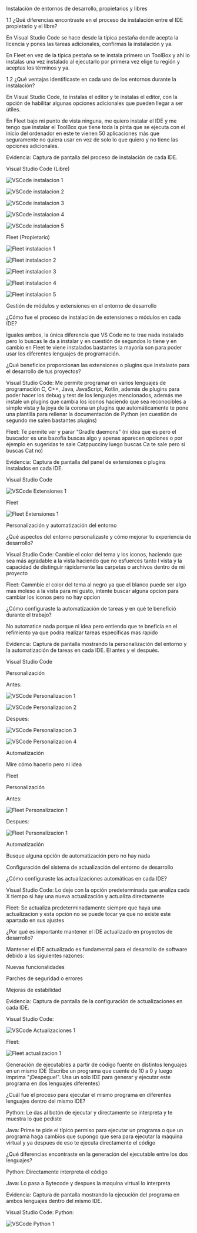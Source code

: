 Instalación de entornos de desarrollo, propietarios y libres

  1.1 ¿Qué diferencias encontraste en el proceso de instalación entre el IDE propietario y el libre?
  
  En Visual Studio Code se hace desde la típica pestaña donde acepta la licencia y pones las tareas adicionales, confirmas la instalación y ya.
    
  En Fleet en vez de la típica pestaña se te instala primero un ToolBox y ahí lo instalas una vez instalado al ejecutarlo por primera vez elige tu región y aceptas los términos y ya.
    
  1.2 ¿Qué ventajas identificaste en cada uno de los entornos durante la instalación?
  
  En Visual Studio Code, te instalas el editor y te instalas el editor, con la opción de habilitar algunas opciones adicionales que pueden llegar a ser útiles.
    
  En Fleet bajo mi punto de vista ninguna, me quiero instalar el IDE y me tengo que instalar el ToolBox que tiene toda la pinta que se ejecuta con el inicio del ordenador en este te vienen 50 aplicaciones más que seguramente no quiera usar en vez de solo lo que quiero y no tiene las opciones adicionales.
    
  Evidencia: Captura de pantalla del proceso de instalación de cada IDE.
  
  Visual Studio Code (Libre)
    
  ![VSCode instalacion 1](imagenes/Capturadepantalla(7).png)

  ![VSCode instalacion 2](imagenes/Capturadepantalla(8).png)

  ![VSCode instalacion 3](imagenes/Capturadepantalla(9).png)

  ![VSCode instalacion 4](imagenes/Capturadepantalla(10).png)

  ![VSCode instalacion 5](imagenes/Capturadepantalla(11).png)

  Fleet (Propietario)
  
  ![Fleet instalacion 1](imagenes/Capturadepantalla(12).png)

  ![Fleet instalacion 2](imagenes/Capturadepantalla(13).png)
  
  ![Fleet instalacion 3](imagenes/Capturadepantalla(14).png)

  ![Fleet instalacion 4](imagenes/Capturadepantalla(15).png)

  ![Fleet instalacion 5](imagenes/Capturadepantalla(16).png)


Gestión de módulos y extensiones en el entorno de desarrollo

  ¿Cómo fue el proceso de instalación de extensiones o módulos en cada IDE?
  
  Iguales ambos, la única diferencia que VS Code no te trae nada instalado pero lo buscas le da a instalar y en cuestión de segundos lo tiene y en cambio en Fleet te viene instalados bastantes la mayoría son para poder usar los diferentes lenguajes de programación.
  
  ¿Qué beneficios proporcionan las extensiones o plugins que instalaste para el desarrollo de tus proyectos?
  
  Visual Studio Code: Me permite programar en varios lenguajes de programación C, C++, Java, JavaScript, Kotlin, además de plugins para poder hacer los debug y test de los lenguajes  mencionados, además me instale un plugins que cambia los iconos haciendo que sea reconocibles a simple vista y la joya de la corona un plugins que automáticamente te pone una plantilla para rellenar la documentación de Python (en cuestión de segundo me salen bastantes plugins)
  
  Fleet: Te permite ver y parar “Gradle daemons” (ni idea que es pero el buscador es una bazofia buscas algo y apenas aparecen opciones o por ejemplo en sugeridas te sale Catppucciny luego buscas Ca te sale pero si buscas Cat no)
  
  Evidencia: Captura de pantalla del panel de extensiones o plugins instalados en cada IDE.
  
  Visual Studio Code

  ![VSCode Extensiones 1](imagenes/Capturadepantalla(17).png)

  Fleet

  ![Fleet Extensiones 1](imagenes/Capturadepantalla(18).png)

Personalización y automatización del entorno

  ¿Qué aspectos del entorno personalizaste y cómo mejorar tu experiencia de desarrollo?
  
  Visual Studio Code: Cambie el color del tema y los iconos, haciendo que sea más agradable a la vista haciendo que no esfuerces tanto l vista y la capacidad de distinguir rápidamente las carpetas o archivos dentro de mi proyecto
  
  Fleet: Cammbie el color del tema al negro ya que el blanco puede ser algo mas moleso a la vista para mi gusto, intente buscar alguna opcion para cambiar los iconos pero no hay opcion
  
  ¿Cómo configuraste la automatización de tareas y en qué te benefició durante el trabajo?
  
  No automatice nada porque ni idea pero entiendo que te bneficia en el refimiento ya que podra realizar tareas especificas mas rapido
  
  Evidencia: Captura de pantalla mostrando la personalización del entorno y la automatización de tareas en cada IDE. El antes y el después.
  
  Visual Studio Code
  
  Personalización
  
  Antes:
  
  ![VSCode Personalizacion  1](imagenes/Capturadepantalla(20).png)

  ![VSCode Personalizacion  2](imagenes/Capturadepantalla(24).png)

  Despues:

  ![VSCode Personalizacion  3](imagenes/Capturadepantalla(21).png)

  ![VSCode Personalizacion  4](imagenes/Capturadepantalla(22).png)

  Automatización
  
  Mire cómo hacerlo pero ni idea

  Fleet
  
  Personalización
  
  Antes:

  ![Fleet Personalizacion  1](imagenes/Capturadepantalla(26).png)


  Despues: 

  ![Fleet Personalizacion  1](imagenes/Capturadepantalla(27).png)


  Automatización
  
  Busque alguna opción de automatización pero no hay nada

Configuración del sistema de actualización del entorno de desarrollo
  
  ¿Cómo configuraste las actualizaciones automáticas en cada IDE?
  
  Visual Studio Code: Lo deje con la opción predeterminada que analiza cada X tiempo si hay una nueva actualización y actualiza directamente
  
  Fleet: Se actualiza predeterminadamente siempre que haya una actualizacion y esta opción no se puede tocar ya que no existe este apartado en sus ajustes
  
  ¿Por qué es importante mantener el IDE actualizado en proyectos de desarrollo?
  
  Mantener el IDE actualizado es fundamental para el desarrollo de software debido a las siguientes razones:
  
  Nuevas funcionalidades
  
  Parches de seguridad o errores 
  
  Mejoras de estabilidad
  
  Evidencia: Captura de pantalla de la configuración de actualizaciones en cada IDE.
  
  Visual Studio Code:
  
  ![VSCode Actualizaciones  1](imagenes/Capturadepantalla(30).png)

  Fleet: 

  ![Fleet actualizacion 1](imagenes/Capturadepantalla(31).png)

Generación de ejecutables a partir de código fuente en distintos lenguajes en un mismo IDE
(Escribe un programa que cuente de 10 a 0 y luego imprima "¡Despegue!". Usa un solo IDE para generar y ejecutar este programa en dos lenguajes diferentes)
  
  ¿Cuál fue el proceso para ejecutar el mismo programa en diferentes lenguajes dentro del mismo IDE?
  
  Python: Le das al botón de ejecutar y directamente se interpreta y te muestra lo que pediste
  
  Java: Prime te pide el típico permiso para ejecutar un programa o que un programa haga cambios que supongo que sera para ejecutar la máquina virtual y ya despues de eso te ejecuta directamente el código
  
  ¿Qué diferencias encontraste en la generación del ejecutable entre los dos lenguajes?
  
  Python: Directamente interpreta el código
  
  Java: Lo pasa a Bytecode y despues la maquina virtual lo interpreta
  
  Evidencia: Captura de pantalla mostrando la ejecución del programa en ambos lenguajes dentro del mismo IDE.
  
  Visual Studio Code:
  Python:
  
  ![VSCode Python  1](imagenes/Capturadepantalla(34).png)










  


  
